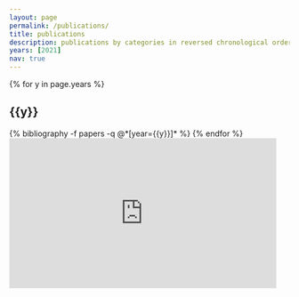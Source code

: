 ```yaml
---
layout: page
permalink: /publications/
title: publications
description: publications by categories in reversed chronological order. generated by jekyll-scholar.
years: [2021]
nav: true
---
```


<div class="publications">

{% for y in page.years %}
  <h2 class="year">{{y}}</h2>
  {% bibliography -f papers -q @*[year={{y}}]* %}
{% endfor %}
 <iframe width="480" height="270" src="https://www.youtube.com/embed/vZMkQBOknoU?autoplay=1&loop=1" frameborder="0" allowfullscreen></iframe>
</div>
